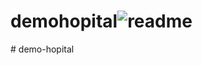 ﻿# demohopital![readme](https://github.com/simox233/demohopital/assets/84334210/9de2615a-d39f-4787-b8ca-bf695c9127e0)

#   d e m o - h o p i t a l  
 
